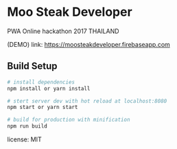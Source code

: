 # Moo Steak Developer
PWA Online hackathon 2017 THAILAND

(DEMO) link: https://moosteakdeveloper.firebaseapp.com

## Build Setup

``` bash
# install dependencies
npm install or yarn install

# stert server dev with hot reload at localhost:8080
npm start or yarn start

# build for production with minification
npm run build

```

license: MIT
